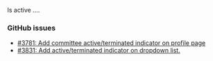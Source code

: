 Is active
....
 

### GitHub issues
 - [#3781: Add committee active/terminated indicator on profile page](https://github.com/fecgov/fec-cms/pull/3781/files)
 - [#3831: Add active/terminated indicator on dropdown list.](https://github.com/fecgov/fec-cms/pull/3831)

 